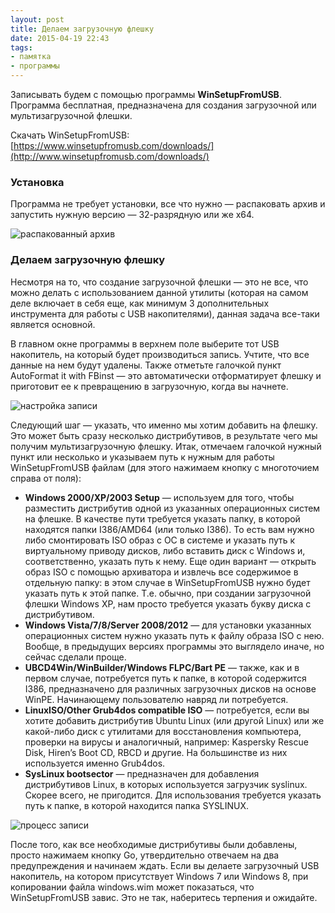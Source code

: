 ```yaml
---
layout: post
title: Делаем загрузочную флешку
date: 2015-04-19 22:43
tags:
- памятка
- программы
---
```


Записывать будем с помощью программы **WinSetupFromUSB**. Программа бесплатная, предназначена для создания загрузочной или мультизагрузочной флешки.

Скачать WinSetupFromUSB: [https://www.winsetupfromusb.com/downloads/](http://www.winsetupfromusb.com/downloads/)

### Установка

Программа не требует установки, все что нужно — распаковать архив и запустить нужную версию — 32-разрядную или же x64.

![распакованный архив](https://habrastorage.org/files/495/5d8/bae/4955d8bae60948c1bfef45530053cda0.png)

### Делаем загрузочную флешку

Несмотря на то, что создание загрузочной флешки — это не все, что можно делать с использованием данной утилиты (которая на самом деле включает в себя еще, как минимум 3 дополнительных инструмента для работы с USB накопителями), данная задача все-таки является основной.

В главном окне программы в верхнем поле выберите тот USB накопитель, на который будет производиться запись. Учтите, что все данные на нем будут удалены. Также отметьте галочкой пункт AutoFormat it with FBinst — это автоматически отформатирует флешку и приготовит ее к превращению в загрузочную, когда вы начнете.

![настройка записи](https://habrastorage.org/files/dc8/966/552/dc89665528e945c5a4a822bfffe5e164.png)

Следующий шаг — указать, что именно мы хотим добавить на флешку. Это может быть сразу несколько дистрибутивов, в результате чего мы получим мультизагрузочную флешку. Итак, отмечаем галочкой нужный пункт или несколько и указываем путь к нужным для работы WinSetupFromUSB файлам (для этого нажимаем кнопку с многоточием справа от поля):

* **Windows 2000/XP/2003 Setup** — используем для того, чтобы разместить дистрибутив одной из указанных операционных систем на флешке. В качестве пути требуется указать папку, в которой находятся папки I386/AMD64 (или только I386). То есть вам нужно либо смонтировать ISO образ с ОС в системе и указать путь к виртуальному приводу дисков, либо вставить диск с Windows и, соответственно, указать путь к нему. Еще один вариант — открыть образ ISO с помощью архиватора и извлечь все содержимое в отдельную папку: в этом случае в WinSetupFromUSB нужно будет указать путь к этой папке. Т.е. обычно, при создании загрузочной флешки Windows XP, нам просто требуется указать букву диска с дистрибутивом.
* **Windows Vista/7/8/Server 2008/2012** — для установки указанных операционных систем нужно указать путь к файлу образа ISO с нею. Вообще, в предыдущих версиях программы это выглядело иначе, но сейчас сделали проще.
* **UBCD4Win/WinBuilder/Windows FLPC/Bart PE** — также, как и в первом случае, потребуется путь к папке, в которой содержится I386, предназначено для различных загрузочных дисков на основе WinPE. Начинающему пользователю навряд ли потребуется.
* **LinuxISO/Other Grub4dos compatible ISO** — потребуется, если вы хотите добавить дистрибутив Ubuntu Linux (или другой Linux) или же какой-либо диск с утилитами для восстановления компьютера, проверки на вирусы и аналогичный, например: Kaspersky Rescue Disk, Hiren’s Boot CD, RBCD и другие. На большинстве из них используется именно Grub4dos.
* **SysLinux bootsector** — предназначен для добавления дистрибутивов Linux, в которых используется загрузчик syslinux. Скорее всего, не пригодится. Для использования требуется указать путь к папке, в которой находится папка SYSLINUX.

![процесс записи](https://habrastorage.org/files/206/309/562/206309562b354230a4291fe122224606.png)

После того, как все необходимые дистрибутивы были добавлены, просто нажимаем кнопку Go, утвердительно отвечаем на два предупреждения и начинаем ждать. Если вы делаете загрузочный USB накопитель, на котором присутствует Windows 7 или Windows 8, при копировании файла windows.wim может показаться, что WinSetupFromUSB завис. Это не так, наберитесь терпения и ожидайте.
